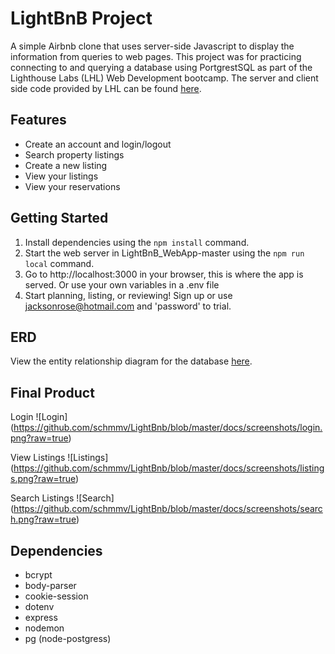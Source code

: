 # LightBnB Project
A simple Airbnb clone that uses server-side Javascript to display the information from queries to web pages. This project was for practicing connecting to and querying a database using PortgrestSQL as part of the Lighthouse Labs (LHL) Web Development bootcamp.  The server and client side code provided by LHL can be found [here](https://github.com/lighthouse-labs/LightBnB_WebApp).

## Features 
- Create an account and login/logout
- Search property listings
- Create a new listing
- View your listings
- View your reservations

## Getting Started
1. Install dependencies using the `npm install` command.
2. Start the web server in LightBnB_WebApp-master using the `npm run local` command.  
3. Go to http://localhost:3000 in your browser, this is where the app is served. Or use your own variables in a .env file
4. Start planning, listing, or reviewing! Sign up or use jacksonrose@hotmail.com and 'password' to trial.

## ERD
View the entity relationship diagram for the database [here](https://github.com/schmmv/LightBnb/blob/master/docs/erd.png?raw=true).

## Final Product
Login
![Login] (https://github.com/schmmv/LightBnb/blob/master/docs/screenshots/login.png?raw=true)

View Listings
![Listings] (https://github.com/schmmv/LightBnb/blob/master/docs/screenshots/listings.png?raw=true)

Search Listings
![Search] (https://github.com/schmmv/LightBnb/blob/master/docs/screenshots/search.png?raw=true)

## Dependencies
- bcrypt
- body-parser
- cookie-session
- dotenv
- express
- nodemon
- pg (node-postgress)